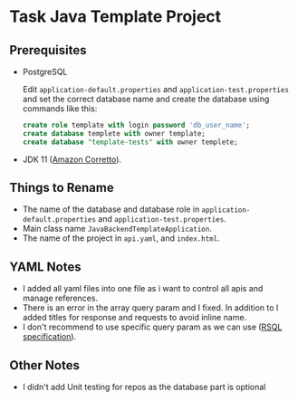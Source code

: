 # Task Java Template Project

## Prerequisites

* PostgreSQL

  Edit `application-default.properties` and `application-test.properties` and set the correct database name and create
  the database using commands like this:
    ```sql
    create role template with login password 'db_user_name';
    create database templete with owner template;
    create database "template-tests" with owner templete;
    ```

* JDK 11 ([Amazon Corretto](https://docs.aws.amazon.com/corretto/latest/corretto-11-ug/downloads-list.html)).

## Things to Rename

* The name of the database and database role in `application-default.properties` and `application-test.properties`.
* Main class name `JavaBackendTemplateApplication`.
* The name of the project in `api.yaml`, and `index.html`.

## YAML Notes

* I added all yaml files into one file as i want to control all apis and manage references.
* There is an error in the array query param and I fixed. In addition to I added titles for response and requests to
  avoid inline name.
* I don't recommend to use specific query param as we can
  use ([RSQL specification](https://github.com/perplexhub/rsql-jpa-specification)).

## Other Notes

* I didn't add Unit testing for repos as the database part is optional

